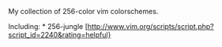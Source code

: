 My collection of 256-color vim colorschemes.

Including:
        * 256-jungle [http://www.vim.org/scripts/script.php?script_id=2240&rating=helpful}
